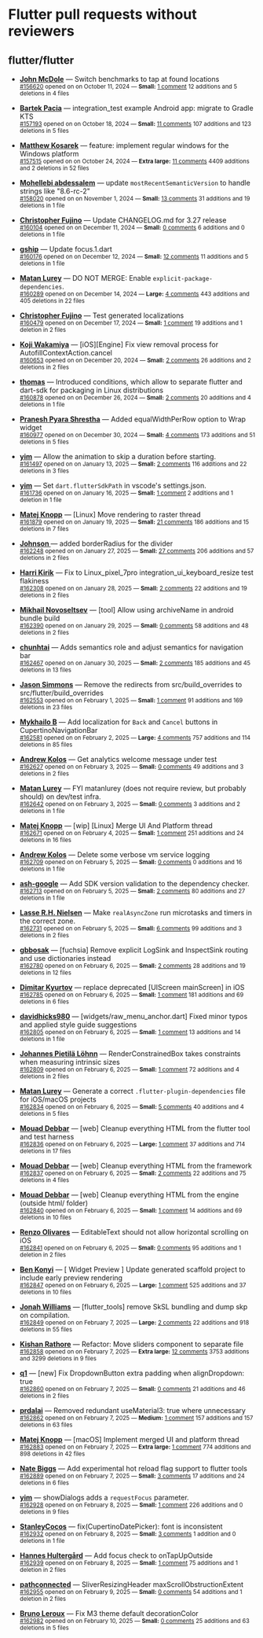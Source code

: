 # Flutter pull requests without reviewers

## flutter/flutter

* **[John McDole](https://github.com/jtmcdole)** &mdash; Switch benchmarks to tap at found locations<br />
  <sub>[#156620](https://github.com/flutter/flutter/pull/156620) opened on on October 11, 2024 &mdash; **Small:** [1 comment](https://github.com/flutter/flutter/pull/156620) 12 additions and 5 deletions in 4 files</sub><br />

* **[Bartek Pacia](https://github.com/bartekpacia)** &mdash; integration_test example Android app: migrate to Gradle KTS<br />
  <sub>[#157193](https://github.com/flutter/flutter/pull/157193) opened on on October 18, 2024 &mdash; **Small:** [11 comments](https://github.com/flutter/flutter/pull/157193) 107 additions and 123 deletions in 5 files</sub><br />

* **[Matthew Kosarek](https://github.com/mattkae)** &mdash; feature: implement regular windows for the Windows platform<br />
  <sub>[#157515](https://github.com/flutter/flutter/pull/157515) opened on on October 24, 2024 &mdash; **Extra large:** [11 comments](https://github.com/flutter/flutter/pull/157515) 4409 additions and 2 deletions in 52 files</sub><br />

* **[Mohellebi abdessalem](https://github.com/AbdeMohlbi)** &mdash; update `mostRecentSemanticVersion` to handle strings like "8.6-rc-2"<br />
  <sub>[#158020](https://github.com/flutter/flutter/pull/158020) opened on on November 1, 2024 &mdash; **Small:** [13 comments](https://github.com/flutter/flutter/pull/158020) 31 additions and 19 deletions in 1 file</sub><br />

* **[Christopher Fujino](https://github.com/christopherfujino)** &mdash; Update CHANGELOG.md for 3.27 release<br />
  <sub>[#160104](https://github.com/flutter/flutter/pull/160104) opened on on December 11, 2024 &mdash; **Small:** [0 comments](https://github.com/flutter/flutter/pull/160104) 6 additions and 0 deletions in 1 file</sub><br />

* **[gship](https://github.com/gship)** &mdash; Update focus.1.dart<br />
  <sub>[#160176](https://github.com/flutter/flutter/pull/160176) opened on on December 12, 2024 &mdash; **Small:** [12 comments](https://github.com/flutter/flutter/pull/160176) 11 additions and 5 deletions in 1 file</sub><br />

* **[Matan Lurey](https://github.com/matanlurey)** &mdash; DO NOT MERGE: Enable `explicit-package-dependencies`.<br />
  <sub>[#160289](https://github.com/flutter/flutter/pull/160289) opened on on December 14, 2024 &mdash; **Large:** [4 comments](https://github.com/flutter/flutter/pull/160289) 443 additions and 405 deletions in 22 files</sub><br />

* **[Christopher Fujino](https://github.com/christopherfujino)** &mdash; Test generated localizations<br />
  <sub>[#160479](https://github.com/flutter/flutter/pull/160479) opened on on December 17, 2024 &mdash; **Small:** [1 comment](https://github.com/flutter/flutter/pull/160479) 19 additions and 1 deletion in 2 files</sub><br />

* **[Koji Wakamiya](https://github.com/koji-1009)** &mdash; [iOS][Engine] Fix view removal process for AutofillContextAction.cancel<br />
  <sub>[#160653](https://github.com/flutter/flutter/pull/160653) opened on on December 20, 2024 &mdash; **Small:** [2 comments](https://github.com/flutter/flutter/pull/160653) 26 additions and 2 deletions in 2 files</sub><br />

* **[thomas](https://github.com/thomasrahimi)** &mdash; Introduced conditions, which allow to separate flutter and dart-sdk for packaging in Linux distributions<br />
  <sub>[#160878](https://github.com/flutter/flutter/pull/160878) opened on on December 26, 2024 &mdash; **Small:** [2 comments](https://github.com/flutter/flutter/pull/160878) 20 additions and 4 deletions in 1 file</sub><br />

* **[Pranesh Pyara Shrestha](https://github.com/praneshp1org)** &mdash; Added equalWidthPerRow option to Wrap widget<br />
  <sub>[#160977](https://github.com/flutter/flutter/pull/160977) opened on on December 30, 2024 &mdash; **Small:** [4 comments](https://github.com/flutter/flutter/pull/160977) 173 additions and 51 deletions in 5 files</sub><br />

* **[yim](https://github.com/yiiim)** &mdash; Allow the animation to skip a duration before starting.<br />
  <sub>[#161497](https://github.com/flutter/flutter/pull/161497) opened on on January 13, 2025 &mdash; **Small:** [2 comments](https://github.com/flutter/flutter/pull/161497) 116 additions and 22 deletions in 3 files</sub><br />

* **[yim](https://github.com/yiiim)** &mdash; Set `dart.flutterSdkPath` in vscode's settings.json.<br />
  <sub>[#161736](https://github.com/flutter/flutter/pull/161736) opened on on January 16, 2025 &mdash; **Small:** [1 comment](https://github.com/flutter/flutter/pull/161736) 2 additions and 1 deletion in 1 file</sub><br />

* **[Matej Knopp](https://github.com/knopp)** &mdash; [Linux] Move rendering to raster thread<br />
  <sub>[#161879](https://github.com/flutter/flutter/pull/161879) opened on on January 19, 2025 &mdash; **Small:** [21 comments](https://github.com/flutter/flutter/pull/161879) 186 additions and 15 deletions in 7 files</sub><br />

* **[Johnson ](https://github.com/johnson1940)** &mdash; added borderRadius for the divider<br />
  <sub>[#162248](https://github.com/flutter/flutter/pull/162248) opened on on January 27, 2025 &mdash; **Small:** [27 comments](https://github.com/flutter/flutter/pull/162248) 206 additions and 57 deletions in 2 files</sub><br />

* **[Harri Kirik](https://github.com/harri35)** &mdash; Fix to Linux_pixel_7pro integration_ui_keyboard_resize test flakiness<br />
  <sub>[#162308](https://github.com/flutter/flutter/pull/162308) opened on on January 28, 2025 &mdash; **Small:** [2 comments](https://github.com/flutter/flutter/pull/162308) 22 additions and 19 deletions in 2 files</sub><br />

* **[Mikhail Novoseltsev](https://github.com/Sameri11)** &mdash; [tool] Allow using archiveName in android bundle build<br />
  <sub>[#162390](https://github.com/flutter/flutter/pull/162390) opened on on January 29, 2025 &mdash; **Small:** [0 comments](https://github.com/flutter/flutter/pull/162390) 58 additions and 48 deletions in 2 files</sub><br />

* **[chunhtai](https://github.com/chunhtai)** &mdash; Adds semantics role and adjust semantics for navigation bar<br />
  <sub>[#162467](https://github.com/flutter/flutter/pull/162467) opened on on January 30, 2025 &mdash; **Small:** [2 comments](https://github.com/flutter/flutter/pull/162467) 185 additions and 45 deletions in 13 files</sub><br />

* **[Jason Simmons](https://github.com/jason-simmons)** &mdash; Remove the redirects from src/build_overrides to src/flutter/build_overrides<br />
  <sub>[#162553](https://github.com/flutter/flutter/pull/162553) opened on on February 1, 2025 &mdash; **Small:** [1 comment](https://github.com/flutter/flutter/pull/162553) 91 additions and 169 deletions in 23 files</sub><br />

* **[Mykhailo B](https://github.com/Michae1Weiss)** &mdash; Add localization for `Back` and `Cancel` buttons in CupertinoNavigationBar<br />
  <sub>[#162581](https://github.com/flutter/flutter/pull/162581) opened on on February 2, 2025 &mdash; **Large:** [4 comments](https://github.com/flutter/flutter/pull/162581) 757 additions and 114 deletions in 85 files</sub><br />

* **[Andrew Kolos](https://github.com/andrewkolos)** &mdash; Get analytics welcome message under test<br />
  <sub>[#162627](https://github.com/flutter/flutter/pull/162627) opened on on February 3, 2025 &mdash; **Small:** [0 comments](https://github.com/flutter/flutter/pull/162627) 49 additions and 3 deletions in 2 files</sub><br />

* **[Matan Lurey](https://github.com/matanlurey)** &mdash; FYI matanlurey (does not require review, but probably should) on dev/test infra.<br />
  <sub>[#162642](https://github.com/flutter/flutter/pull/162642) opened on on February 3, 2025 &mdash; **Small:** [0 comments](https://github.com/flutter/flutter/pull/162642) 3 additions and 2 deletions in 1 file</sub><br />

* **[Matej Knopp](https://github.com/knopp)** &mdash; [wip] [Linux] Merge UI And Platform thread<br />
  <sub>[#162671](https://github.com/flutter/flutter/pull/162671) opened on on February 4, 2025 &mdash; **Small:** [1 comment](https://github.com/flutter/flutter/pull/162671) 251 additions and 24 deletions in 16 files</sub><br />

* **[Andrew Kolos](https://github.com/andrewkolos)** &mdash; Delete some verbose vm service logging<br />
  <sub>[#162709](https://github.com/flutter/flutter/pull/162709) opened on on February 5, 2025 &mdash; **Small:** [0 comments](https://github.com/flutter/flutter/pull/162709) 0 additions and 16 deletions in 1 file</sub><br />

* **[ash-google](https://github.com/ash-google)** &mdash; Add SDK version validation to the dependency checker.<br />
  <sub>[#162713](https://github.com/flutter/flutter/pull/162713) opened on on February 5, 2025 &mdash; **Small:** [2 comments](https://github.com/flutter/flutter/pull/162713) 80 additions and 27 deletions in 1 file</sub><br />

* **[Lasse R.H. Nielsen](https://github.com/lrhn)** &mdash; Make `realAsyncZone` run microtasks and timers in the correct zone.<br />
  <sub>[#162731](https://github.com/flutter/flutter/pull/162731) opened on on February 5, 2025 &mdash; **Small:** [6 comments](https://github.com/flutter/flutter/pull/162731) 99 additions and 3 deletions in 2 files</sub><br />

* **[gbbosak](https://github.com/gbbosak)** &mdash; [fuchsia] Remove explicit LogSink and InspectSink routing and use dictionaries instead<br />
  <sub>[#162780](https://github.com/flutter/flutter/pull/162780) opened on on February 6, 2025 &mdash; **Small:** [2 comments](https://github.com/flutter/flutter/pull/162780) 28 additions and 19 deletions in 12 files</sub><br />

* **[Dimitar Kyurtov](https://github.com/dkyurtov)** &mdash; replace deprecated [UIScreen mainScreen] in iOS<br />
  <sub>[#162785](https://github.com/flutter/flutter/pull/162785) opened on on February 6, 2025 &mdash; **Small:** [1 comment](https://github.com/flutter/flutter/pull/162785) 181 additions and 69 deletions in 6 files</sub><br />

* **[davidhicks980](https://github.com/davidhicks980)** &mdash; [widgets/raw_menu_anchor.dart] Fixed minor typos and applied style guide suggestions<br />
  <sub>[#162805](https://github.com/flutter/flutter/pull/162805) opened on on February 6, 2025 &mdash; **Small:** [1 comment](https://github.com/flutter/flutter/pull/162805) 13 additions and 14 deletions in 1 file</sub><br />

* **[Johannes Pietilä Löhnn](https://github.com/lohnn)** &mdash; RenderConstrainedBox takes constraints when measuring intrinsic sizes<br />
  <sub>[#162809](https://github.com/flutter/flutter/pull/162809) opened on on February 6, 2025 &mdash; **Small:** [1 comment](https://github.com/flutter/flutter/pull/162809) 72 additions and 4 deletions in 2 files</sub><br />

* **[Matan Lurey](https://github.com/matanlurey)** &mdash; Generate a correct `.flutter-plugin-dependencies` file for iOS/macOS projects<br />
  <sub>[#162834](https://github.com/flutter/flutter/pull/162834) opened on on February 6, 2025 &mdash; **Small:** [5 comments](https://github.com/flutter/flutter/pull/162834) 40 additions and 4 deletions in 5 files</sub><br />

* **[Mouad Debbar](https://github.com/mdebbar)** &mdash; [web] Cleanup everything HTML from the flutter tool and test harness<br />
  <sub>[#162836](https://github.com/flutter/flutter/pull/162836) opened on on February 6, 2025 &mdash; **Large:** [1 comment](https://github.com/flutter/flutter/pull/162836) 37 additions and 714 deletions in 17 files</sub><br />

* **[Mouad Debbar](https://github.com/mdebbar)** &mdash; [web] Cleanup everything HTML from the framework<br />
  <sub>[#162837](https://github.com/flutter/flutter/pull/162837) opened on on February 6, 2025 &mdash; **Small:** [2 comments](https://github.com/flutter/flutter/pull/162837) 22 additions and 75 deletions in 4 files</sub><br />

* **[Mouad Debbar](https://github.com/mdebbar)** &mdash; [web] Cleanup everything HTML from the engine (outside html/ folder)<br />
  <sub>[#162840](https://github.com/flutter/flutter/pull/162840) opened on on February 6, 2025 &mdash; **Small:** [1 comment](https://github.com/flutter/flutter/pull/162840) 14 additions and 69 deletions in 10 files</sub><br />

* **[Renzo Olivares](https://github.com/Renzo-Olivares)** &mdash; EditableText should not allow horizontal scrolling on iOS<br />
  <sub>[#162841](https://github.com/flutter/flutter/pull/162841) opened on on February 6, 2025 &mdash; **Small:** [0 comments](https://github.com/flutter/flutter/pull/162841) 95 additions and 1 deletion in 2 files</sub><br />

* **[Ben Konyi](https://github.com/bkonyi)** &mdash; [ Widget Preview ] Update generated scaffold project to include early preview rendering<br />
  <sub>[#162847](https://github.com/flutter/flutter/pull/162847) opened on on February 6, 2025 &mdash; **Large:** [1 comment](https://github.com/flutter/flutter/pull/162847) 525 additions and 37 deletions in 10 files</sub><br />

* **[Jonah Williams](https://github.com/jonahwilliams)** &mdash; [flutter_tools] remove SkSL bundling and dump skp on compilation.<br />
  <sub>[#162849](https://github.com/flutter/flutter/pull/162849) opened on on February 7, 2025 &mdash; **Large:** [2 comments](https://github.com/flutter/flutter/pull/162849) 22 additions and 918 deletions in 55 files</sub><br />

* **[Kishan Rathore](https://github.com/rkishan516)** &mdash; Refactor: Move sliders component to separate file<br />
  <sub>[#162858](https://github.com/flutter/flutter/pull/162858) opened on on February 7, 2025 &mdash; **Extra large:** [12 comments](https://github.com/flutter/flutter/pull/162858) 3753 additions and 3299 deletions in 9 files</sub><br />

* **[q1](https://github.com/ahyangnb)** &mdash; [new] Fix DropdownButton extra padding when alignDropdown: true<br />
  <sub>[#162860](https://github.com/flutter/flutter/pull/162860) opened on on February 7, 2025 &mdash; **Small:** [0 comments](https://github.com/flutter/flutter/pull/162860) 21 additions and 46 deletions in 2 files</sub><br />

* **[prdalai](https://github.com/prdalai)** &mdash; Removed redundant useMaterial3: true where unnecessary<br />
  <sub>[#162862](https://github.com/flutter/flutter/pull/162862) opened on on February 7, 2025 &mdash; **Medium:** [1 comment](https://github.com/flutter/flutter/pull/162862) 157 additions and 157 deletions in 63 files</sub><br />

* **[Matej Knopp](https://github.com/knopp)** &mdash; [macOS] Implement merged UI and platform thread<br />
  <sub>[#162883](https://github.com/flutter/flutter/pull/162883) opened on on February 7, 2025 &mdash; **Extra large:** [1 comment](https://github.com/flutter/flutter/pull/162883) 774 additions and 898 deletions in 42 files</sub><br />

* **[Nate Biggs](https://github.com/biggs0125)** &mdash; Add experimental hot reload flag support to flutter tools<br />
  <sub>[#162889](https://github.com/flutter/flutter/pull/162889) opened on on February 7, 2025 &mdash; **Small:** [3 comments](https://github.com/flutter/flutter/pull/162889) 17 additions and 24 deletions in 6 files</sub><br />

* **[yim](https://github.com/yiiim)** &mdash; showDialogs adds a `requestFocus` parameter.<br />
  <sub>[#162928](https://github.com/flutter/flutter/pull/162928) opened on on February 8, 2025 &mdash; **Small:** [1 comment](https://github.com/flutter/flutter/pull/162928) 226 additions and 0 deletions in 9 files</sub><br />

* **[StanleyCocos](https://github.com/StanleyCocos)** &mdash; fix(CupertinoDatePicker): font is inconsistent<br />
  <sub>[#162932](https://github.com/flutter/flutter/pull/162932) opened on on February 8, 2025 &mdash; **Small:** [3 comments](https://github.com/flutter/flutter/pull/162932) 1 addition and 0 deletions in 1 file</sub><br />

* **[Hannes Hultergård](https://github.com/Hannnes1)** &mdash; Add focus check to onTapUpOutside<br />
  <sub>[#162939](https://github.com/flutter/flutter/pull/162939) opened on on February 8, 2025 &mdash; **Small:** [1 comment](https://github.com/flutter/flutter/pull/162939) 75 additions and 1 deletion in 2 files</sub><br />

* **[pathconnected](https://github.com/pathconnected)** &mdash; SliverResizingHeader maxScrollObstructionExtent<br />
  <sub>[#162955](https://github.com/flutter/flutter/pull/162955) opened on on February 9, 2025 &mdash; **Small:** [0 comments](https://github.com/flutter/flutter/pull/162955) 54 additions and 1 deletion in 2 files</sub><br />

* **[Bruno Leroux](https://github.com/bleroux)** &mdash; Fix M3 theme default decorationColor<br />
  <sub>[#162982](https://github.com/flutter/flutter/pull/162982) opened on on February 10, 2025 &mdash; **Small:** [0 comments](https://github.com/flutter/flutter/pull/162982) 25 additions and 63 deletions in 5 files</sub><br />


